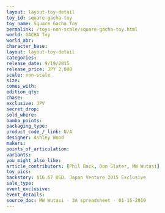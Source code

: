 ```yaml
---
layout: layout-toy-detail 
toy_id: square-gacha-toy
toy_name: Square Gacha Toy
permalink: /toys-non-scale/square-gacha-toy.html
world: GACHA Toy
world_abr: 
character_base: 
layout: layout-toy-detail
categories: 
release_date: 9/19/2015
release_price: JPY 2,000 
scale: non-scale
size: 
comes_with: 
edition_qty: 
chase: 
exclusive: JPV
secret_drop: 
sold_where: 
bamba_points: 
packaging_type: 
product_code_/_link: N/A
designer: Ashley Wood
makers: 
points_of_articulation: 
variants: 
you_might_also_like: 
article_contributors: [Phil Back, Don Slater, MW Wutasi]
toy_pics: 
backstory: $16.67 USD. Japan Venture 2015 Exclusive
sale_type: 
event_exclusive: 
event_details: 
source_doc: MW Wutasi - 3A spreadsheet - 01-15-2019
---
```

